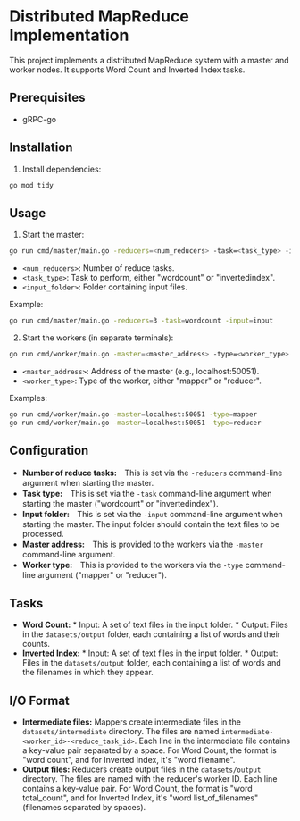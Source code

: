 #   Distributed MapReduce Implementation

This project implements a distributed MapReduce system with a master and worker nodes. It supports Word Count and Inverted Index tasks.

##   Prerequisites

* gRPC-go

##   Installation

1.  Install dependencies:

```bash
go mod tidy
```

##   Usage

1.  Start the master:

```bash
go run cmd/master/main.go -reducers=<num_reducers> -task=<task_type> -input=<input_folder>
```

* `<num_reducers>`: Number of reduce tasks.
* `<task_type>`: Task to perform, either "wordcount" or "invertedindex".
* `<input_folder>`: Folder containing input files.

Example:

```bash
go run cmd/master/main.go -reducers=3 -task=wordcount -input=input
```

2.  Start the workers (in separate terminals):

```bash
go run cmd/worker/main.go -master=<master_address> -type=<worker_type>
```

* `<master_address>`: Address of the master (e.g., localhost:50051).
* `<worker_type>`: Type of the worker, either "mapper" or "reducer".

Examples:

```bash
go run cmd/worker/main.go -master=localhost:50051 -type=mapper
go run cmd/worker/main.go -master=localhost:50051 -type=reducer
```

##   Configuration

* **Number of reduce tasks:**　This is set via the `-reducers` command-line argument when starting the master.
* **Task type:**　This is set via the `-task` command-line argument when starting the master ("wordcount" or "invertedindex").
* **Input folder:**　This is set via the `-input` command-line argument when starting the master. The input folder should contain the text files to be processed.
* **Master address:**　This is provided to the workers via the `-master` command-line argument.
* **Worker type:**　This is provided to the workers via the `-type` command-line argument ("mapper" or "reducer").

##   Tasks

* **Word Count:**
        * Input: A set of text files in the input folder.
        * Output: Files in the `datasets/output` folder, each containing a list of words and their counts.
* **Inverted Index:**
        * Input: A set of text files in the input folder.
        * Output: Files in the `datasets/output` folder, each containing a list of words and the filenames in which they appear.

##   I/O Format

* **Intermediate files:** Mappers create intermediate files in the `datasets/intermediate` directory. The files are named `intermediate-<worker_id>-<reduce_task_id>`. Each line in the intermediate file contains a key-value pair separated by a space. For Word Count, the format is "word count", and for Inverted Index, it's "word filename".
* **Output files:** Reducers create output files in the `datasets/output` directory. The files are named with the reducer's worker ID. Each line contains a key-value pair. For Word Count, the format is "word total\_count", and for Inverted Index, it's "word list\_of\_filenames" (filenames separated by spaces).